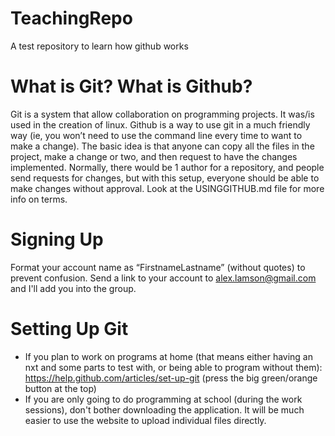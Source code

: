 TeachingRepo
============

A test repository to learn how github works

What is Git? What is Github?
============================

Git is a system that allow collaboration on programming projects. It was/is used in the creation of linux.
Github is a way to use git in a much friendly way (ie, you won’t need to use the command line every time to want to make a change).
The basic idea is that anyone can copy all the files in the project, make a change or two, and then request to have the changes implemented.
Normally, there would be 1 author for a repository, and people send requests for changes, but with this setup, everyone should be able to make changes without approval.
Look at the USINGGITHUB.md file for more info on terms.


Signing Up
==========

Format your account name as “FirstnameLastname” (without quotes) to prevent confusion.
Send a link to your account to alex.lamson@gmail.com and I'll add you into the group.


Setting Up Git
==============

* If you plan to work on programs at home (that means either having an nxt and some parts to test with, or being able to program without them): https://help.github.com/articles/set-up-git (press the big green/orange button at the top)
* If you are only going to do programming at school (during the work sessions), don't bother downloading the application. It will be much easier to use the website to upload individual files directly.

